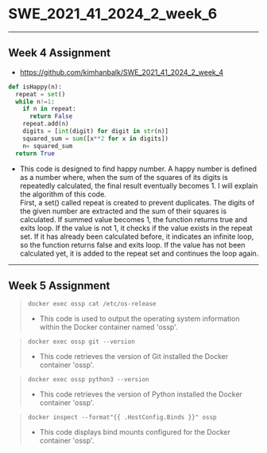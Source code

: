 # SWE_2021_41_2024_2_week_6

---

## Week 4 Assignment

* https://github.com/kimhanbalk/SWE_2021_41_2024_2_week_4

```python
def isHappy(n):
  repeat = set()
  while n!=1:
    if n in repeat:
      return False
    repeat.add(n)
    digits = [int(digit) for digit in str(n)]
    squared_sum = sum([x**2 for x in digits])
    n= squared_sum
  return True
```

* This code is designed to find happy number. A happy number is defined as a number where, when the sum of the squares of its digits is repeatedly calculated, the final result eventually becomes 1. I will explain the algorithm of this code.
\
First, a set() called repeat is created to prevent duplicates. The digits of the given number are extracted and the sum of their squares is calculated. If summed value becomes 1, the function returns true and exits loop. If the value is not 1, it checks if the value exists in the repeat set. If it has already been calculated before, it indicates an infinite loop, so the function returns false and exits loop. If the value has not been calculated yet, it is added to the repeat set and continues the loop again.

---

## Week 5 Assignment
> ```
> docker exec ossp cat /etc/os-release
> ```
> * This code is used to output the operating system information within the Docker container named 'ossp'.

> ```
> docker exec ossp git --version
> ```
> * This code retrieves the version of Git installed the Docker container 'ossp'.

> ```
> docker exec ossp python3 --version
> ```
> * This code retrieves the version of Python installed the Docker container 'ossp'.

> ```
> docker inspect --format"{{ .HostConfig.Binds }}" ossp
> ```
> * This code displays bind mounts configured for the Docker container 'ossp'.

